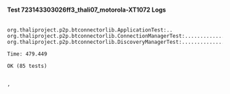 #### Test 723143303026ff3_thali07_motorola-XT1072 Logs


```

org.thaliproject.p2p.btconnectorlib.ApplicationTest:..
org.thaliproject.p2p.btconnectorlib.ConnectionManagerTest:..........................
org.thaliproject.p2p.btconnectorlib.DiscoveryManagerTest:................................................

Time: 479.449

OK (85 tests)


,
```
